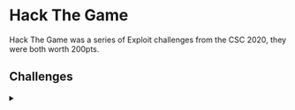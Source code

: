 <H1>Hack The Game</H1>
<p></p>
Hack The Game was a series of Exploit challenges from the CSC 2020, they were both worth 200pts.
<p></p>
<H2>Challenges</H2>
<details>
    <summary></summary>
<p></p>
<details>
    <summary>Hack The Game 1</summary>
<p></p>
Two flags are hidden in this game, But you will need to hack it to find them.
<p></p>
Extract the folder in HackTheGame.zip and run HackTheGame.exe to start.
<p></p>
Challenge File: <a href="https://drive.google.com/file/d/1OK6EuXsfd8VfWfzPUJ0sqz8AWFaK_AhE/view?usp=sharing" rel="nofollow">Google Drive</a>
<p></p>
<details>
    <summary>Walkthrough</summary>
</details>
</details>
<p></p>
<hr>
<p></p>
<details>
    <summary>Hack The Game 2</summary>
<p></p>
Two flags are hidden in this game, But you will need to hack it to find them.
<p></p>
Extract the folder in HackTheGame2.zip and run HackTheGame.exe to start.
<p></p>
Challenge File: <a href="https://drive.google.com/file/d/1VUeVmSqaKNcsmv-V8GAA0zgwGodml7ue/view?usp=sharing" rel="nofollow">Google Drive</a>
<p></p>
<details>
    <summary>Walkthrough</summary>
<p></p>

</details>
</details>
</details>